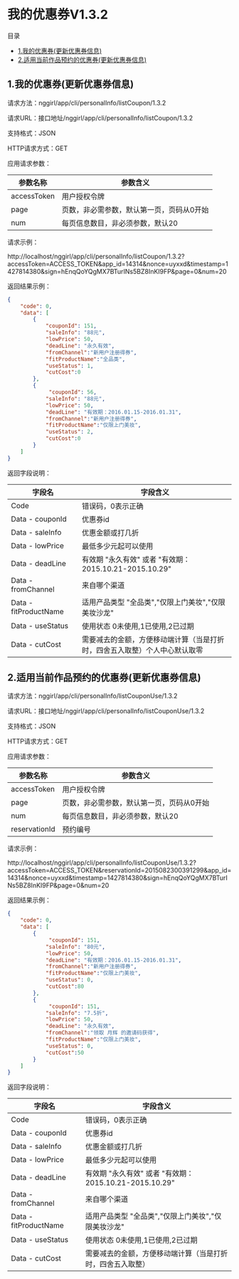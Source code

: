 <h1>我的优惠券V1.3.2</h1>

目录

* [1.我的优惠券(更新优惠券信息)](#1)
* [2.适用当前作品预约的优惠券(更新优惠券信息)](#2)

<h2 id="1">1.我的优惠券(更新优惠券信息)</h2>

请求方法：nggirl/app/cli/personalInfo/listCoupon/1.3.2

请求URL：接口地址/nggirl/app/cli/personalInfo/listCoupon/1.3.2

支持格式：JSON

HTTP请求方式：GET

应用请求参数：

|参数名称	|参数含义
|---|---
|accessToken|	用户授权令牌
|page|	页数，非必需参数，默认第一页，页码从0开始
|num|	每页信息数目，非必须参数，默认20

请求示例：
>
http://localhost/nggirl/app/cli/personalInfo/listCoupon/1.3.2?accessToken=ACCESS_TOKEN&app_id=14314&nonce=uyxxd&timestamp=1427814380&sign=hEnqQoYQgMX7BTurINs5BZ8InKI9FP&page=0&num=20

返回结果示例：
```json
{
    "code": 0,
    "data": [
        {
            "couponId": 151,
            "saleInfo": "88元",
            "lowPrice": 50,
            "deadLine": "永久有效",
            "fromChannel":"新用户注册得券",
            "fitProductName":"全品类",
            "useStatus": 1,
            "cutCost":0
        },
        {
             "couponId": 56,
            "saleInfo": "88元",
            "lowPrice": 50,
            "deadLine": "有效期：2016.01.15-2016.01.31",
            "fromChannel":"新用户注册得券",
            "fitProductName":"仅限上门美妆",
            "useStatus": 2,
            "cutCost":0
        }
    ]
}
```

返回字段说明：

|字段名|字段含义
|---|---
|Code|	错误码，0表示正确
|Data - couponId|优惠券id
|Data - saleInfo|优惠金额或打几折
|Data - lowPrice|最低多少元起可以使用
|Data - deadLine	|有效期 "永久有效" 或者 "有效期：2015.10.21-2015.10.29"
|Data - fromChannel	|来自哪个渠道
|Data - fitProductName	|适用产品类型 "全品类","仅限上门美妆","仅限美妆沙龙"
|Data - useStatus	|使用状态 0未使用,1已使用,2已过期
|Data - cutCost	|需要减去的金额，方便移动端计算（当是打折时，四舍五入取整）个人中心默认取零

<h2 id="2">2.适用当前作品预约的优惠券(更新优惠券信息)</h2>

请求方法：nggirl/app/cli/personalInfo/listCouponUse/1.3.2

请求URL：接口地址/nggirl/app/cli/personalInfo/listCouponUse/1.3.2

支持格式：JSON

HTTP请求方式：GET

应用请求参数：

|参数名称	|参数含义
|---|---
|accessToken|	用户授权令牌
|page|	页数，非必需参数，默认第一页，页码从0开始
|num|	每页信息数目，非必须参数，默认20
|reservationId|预约编号

请求示例：
>
http://localhost/nggirl/app/cli/personalInfo/listCouponUse/1.3.2?accessToken=ACCESS_TOKEN&reservationId=2015082300391299&app_id=14314&nonce=uyxxd&timestamp=1427814380&sign=hEnqQoYQgMX7BTurINs5BZ8InKI9FP&page=0&num=20

返回结果示例：
```json
{
    "code": 0,
    "data": [
        {
             "couponId": 151,
            "saleInfo": "80元",
            "lowPrice": 50,
            "deadLine": "有效期：2016.01.15-2016.01.31",
            "fromChannel":"新用户注册得券",
            "fitProductName":"仅限上门美妆",
            "useStatus": 0,
            "cutCost":80
        },
        {
             "couponId": 151,
            "saleInfo": "7.5折",
            "lowPrice": 50,
            "deadLine": "永久有效",
            "fromChannel":"领取 月辉 的邀请码获得",
            "fitProductName":"仅限上门美妆",
            "useStatus": 0,
            "cutCost":50
        }
    ]
}
```
返回字段说明：

|字段名|字段含义
|---|---
|Code|	错误码，0表示正确
|Data - couponId|优惠券id
|Data - saleInfo|优惠金额或打几折
|Data - lowPrice|最低多少元起可以使用
|Data - deadLine	|有效期 "永久有效" 或者 "有效期：2015.10.21-2015.10.29"
|Data - fromChannel	|来自哪个渠道
|Data - fitProductName	|适用产品类型 "全品类","仅限上门美妆","仅限美妆沙龙"
|Data - useStatus	|使用状态 0未使用,1已使用,2已过期
|Data - cutCost	|需要减去的金额，方便移动端计算（当是打折时，四舍五入取整）
